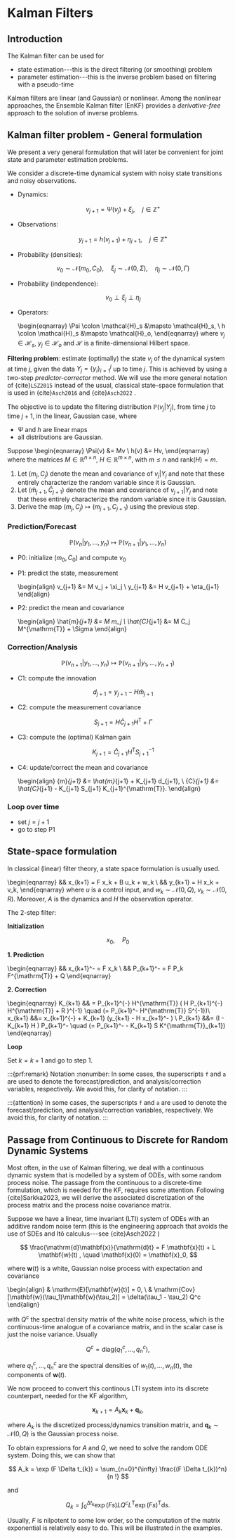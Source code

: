 # Kalman Filters

## Introduction

The Kalman filter can be used for

- state estimation---this is the direct filtering (or smoothing) problem
- parameter estimation---this is the inverse problem based on filtering with a pseudo-time

Kalman filters are linear (and Gaussian) or nonlinear. Among the nonlinear approaches, the Ensemble Kalman filter (EnKF) provides a *derivative-free* approach to the solution of inverse problems.

## Kalman filter problem - General formulation

We present a very general formulation that will later be convenient for joint state and parameter estimation problems.


We consider a discrete-time dynamical system with noisy state transitions and noisy observations.

- Dynamics:
   
   $$v_{j+1} = \Psi(v_j) + \xi_j, \quad j \in \mathbb{Z}^+$$	
     
- Observations: 

    $$y_{j+1} = h (v_{j+1}) + \eta_{j+1}, \quad j \in \mathbb{Z}^+$$
	   
- Probability (densities): 

     $$v_0 \sim \mathcal{N}(m_0,C_0), \quad \xi_j \sim \mathcal{N}(0,\Sigma), \quad \eta_j \sim \mathcal{N}(0,\Gamma)$$ 
	 
- Probability (independence): 

     $$v_0 \perp {\xi_j} \perp {\eta_j}$$ 
	 
- Operators:

	 \begin{eqnarray}
	  \Psi \colon \mathcal{H}_s &\mapsto \mathcal{H}_s, \\
	  h  \colon \mathcal{H}_s &\mapsto \mathcal{H}_o,
	 \end{eqnarray}
    where  $v_j \in \mathcal{H}_s,$  $y_j \in \mathcal{H}_o$ and $\mathcal{H}$ is a finite-dimensional Hilbert space.


**Filtering problem**: estimate (optimally) the state $v_j$ of the dynamical system at time $j,$ given the data $Y_j = \{y_i\}_{i=1}^{j}$ up to time $j.$ This is achieved by using a two-step *predictor-corrector* method. We will use the more general notation of {cite}`LSZ2015` instead of the usual, classical state-space formulation that is used in {cite}`Asch2016` and {cite}`Asch2022` .

The objective is to update the filtering distribution  $\mathbb{P}(v_j \vert Y_j),$ from time $j$ to time $j+1,$  in the linear, Gaussian case, where
- $\Psi$ and $h$ are linear maps
- all distributions are Gaussian.

Suppose 
\begin{eqnarray}
   \Psi(v) &= Mv \\
   h(v) &= Hv,
\end{eqnarray}
where the matrices $M \in \mathbb{R}^{n \times n},$ $H \in \mathbb{R}^{m \times n},$ with $m \le n$  and $\mathrm{rank}(H)=m.$ 

1. Let $(m_j, C_j)$ denote the mean and covariance of $v_j \vert Y_j$  and note that these entirely characterize the random variable since it is Gaussian.
2. Let  $(\hat{m}_{j+1}, \hat{C}_{j+1})$ denote the mean and covariance of $v_{j+1} \vert Y_j$  and note that these entirely characterize the random variable since it is Gaussian.
3. Derive the map $(m_j, C_j) \mapsto (m_{j+1}, C_{j+1})$ using the previous step.

### Prediction/Forecast

$$ \mathbb{P}(v_n \vert y_1, \ldots, y_n) \mapsto \mathbb{P}(v_{n+1} \vert y_1, \ldots, y_n) $$

- P0: initialize $(m_0, C_0)$ and compute $v_0$
- P1: predict the state, measurement
 
     \begin{align}
     v_{j+1} &= M v_j + \xi_j \\
     y_{j+1} &= H v_{j+1} + \eta_{j+1}
     \end{align}
     
- P2: predict the mean and covariance  
     
     \begin{align}
     \hat{m}_{j+1}  &= M m_j \\
     \hat{C}_{j+1}  &= M C_j M^{\mathrm{T}} + \Sigma
     \end{align}
     

### Correction/Analysis

$$ \mathbb{P}(v_{n+1} \vert y_1, \ldots, y_n) \mapsto \mathbb{P}(v_{n+1} \vert y_1, \ldots, y_{n+1}) $$

- C1: compute the innovation

     $$ d_{j+1} = y_{j+1} - H \hat{m}_{j+1} $$
	 
- C2: compute the measurement covariance

     $$ S_{j+1} = H \hat{C}_{j+1}  H^{\mathrm{T}} + \Gamma $$
	 
- C3: compute the (optimal) Kalman gain

     $$ K_{j+1} = \hat{C}_{j+1} H^{\mathrm{T}}  S_{j+1}^{-1} $$
	 
- C4: update/correct the mean and covariance
     
     \begin{align}
     {m}_{j+1}  &= \hat{m}_{j+1} + K_{j+1} d_{j+1}, \\
     {C}_{j+1}  &= \hat{C}_{j+1} - K_{j+1}  S_{j+1}  K_{j+1}^{\mathrm{T}}.
     \end{align}
     
     
### Loop over time
- set $j = j+1$
- go to step P1


## State-space formulation

In classical (linear) filter theory, a state space formulation is usually used.

\begin{eqnarray}
 && x_{k+1}  = F x_k + B u_k + w_k \\
 && y_{k+1}  = H x_k + v_k,
\end{eqnarray}
where $u$ is a control input, and $w_k \sim \mathcal{N}(0,Q),$ $v_k \sim \mathcal{N}(0,R).$ Moreover, $A$ is the dynamics and $H$ the observation operator.

The 2-step filter:

**Initialization**

$$ x_0, \quad P_0 $$

**1. Prediction** 

\begin{eqnarray}
 && x_{k+1}^- = F x_k \\
 && P_{k+1}^- = F P_k F^{\mathrm{T}} + Q 
\end{eqnarray} 

**2. Correction**

\begin{eqnarray}
  K_{k+1} && = P_{k+1}^{-} H^{\mathrm{T}} ( H  P_{k+1}^{-} H^{\mathrm{T}} + R )^{-1}
               \quad (= P_{k+1}^- H^{\mathrm{T}} S^{-1})\\
  x_{k+1} &&= x_{k+1}^{-} + K_{k+1} (y_{k+1} - H x_{k+1}^- ) \\
  P_{k+1} &&= (I -  K_{k+1} H ) P_{k+1}^- 
              \quad (= P_{k+1}^- - K_{k+1} S K^{\mathrm{T}}_{k+1})
\end{eqnarray} 


**Loop**

Set $k = k+1$ and go to step 1.


:::{prf:remark} Notation
:nonumber:
In some cases, the superscripts `f` and `a` are used to denote the forecast/prediction, and analysis/correction variables, respectively. We avoid this, for clarity of notation.
:::

:::{attention}
In some cases, the superscripts `f` and `a` are used to denote the forecast/prediction, and analysis/correction variables, respectively. We avoid this, for clarity of notation.
:::

## Passage from Continuous to Discrete for Random Dynamic Systems 

Most often, in the use of Kalman filtering, we deal with a continuous dynamic system that is modelled by a system of ODEs, with some random process noise. The passage from the continuous to a discrete-time formulation, which is needed for the KF, requires some attention. Following {cite}Sarkka2023, we will derive the associated discretization of the process matrix and the process noise covariance matrix.

Suppose we have a linear, time invariant (LTI) system of ODEs with an additive random noise term (this is the engineering approach that avoids the use of SDEs and Itô calculus---see {cite}Asch2022 )

$$ 
  \frac{\mathrm{d}\mathbf{x}}{\mathrm{d}t} = F \mathbf{x}(t) + L \mathbf{w}(t) , \quad \mathbf{x}(0) = \mathbf{x}_0,
$$ 

where $\mathbf{w}(t)$ is a white, Gaussian noise process with expectation and covariance

\begin{align}
& \mathrm{E}[\mathbf{w}(t)] = 0, \\
& \mathrm{Cov}[\mathbf{w}(\tau_1)\mathbf{w}(\tau_2)] = \delta(\tau_1 - \tau_2) Q^c
\end{align}

with $Q^c$ the spectral density matrix of the white noise process, which is the continuous-time analogue of a covariance matrix, and in the scalar case is just the noise variance. Usually

$$
  Q^c = \mathrm{diag}(q^c_1, \ldots, q^c_n),
$$

where $q^c_1, \ldots, q^c_n$ are the spectral densities of $w_1(t), \ldots, w_n(t),$ the components of $\mathbf{w}(t).$

We now proceed to convert this continous LTI system into its discrete counterpart, needed for the KF algorithm,

$$
 \mathbf{x}_{k+1 } = A_k  \mathbf{x}_{k} + \mathbf{q}_{k}, 
$$

where $A_k$ is the discretized process/dynamics transition matrix, and $\mathbf{q}_{k} \sim \mathcal{N} (0, Q)$ is the Gaussian process noise. 

To obtain expressions for $A$ and $Q,$ we need to solve the random ODE system. Doing this, we can show that

$$
  A_k = \exp (F \Delta t_{k}) = \sum_{n=0}^{\infty} \frac{(F \Delta t_{k})^n}{n !}
$$

and

$$
  Q_k = \int_0^{\Delta t_{k}}  \exp (F s) L Q^c L^{\mathrm{T}} \exp (F s)^{\mathrm{T}} \mathrm{d}s.
$$

Usually, $F$ is nilpotent to some low order, so the computation of the matrix exponential is relatively easy to do. This will be illustrated in the examples.

